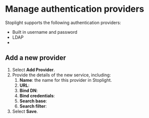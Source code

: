 # Manage authentication providers

Stoplight supports the following authentication providers:

- Built in username and password <!-- TODO: better phrasing -->
- LDAP
- <!-- QUERY: which others? -->

## Add a new provider

1. Select **Add Provider**.
2. Provide the details of the new service, including:
    1. **Name**: the name for this provider in Stoplight.
    2. **URL**:
    3. **Bind DN**:
    4. **Bind credentials**:
    5. **Search base**:
    6. **Search filter**:
3. Select **Save**.

<!-- TODO: continue once this functionality is further along. At present seems very LDAP-focused? -->